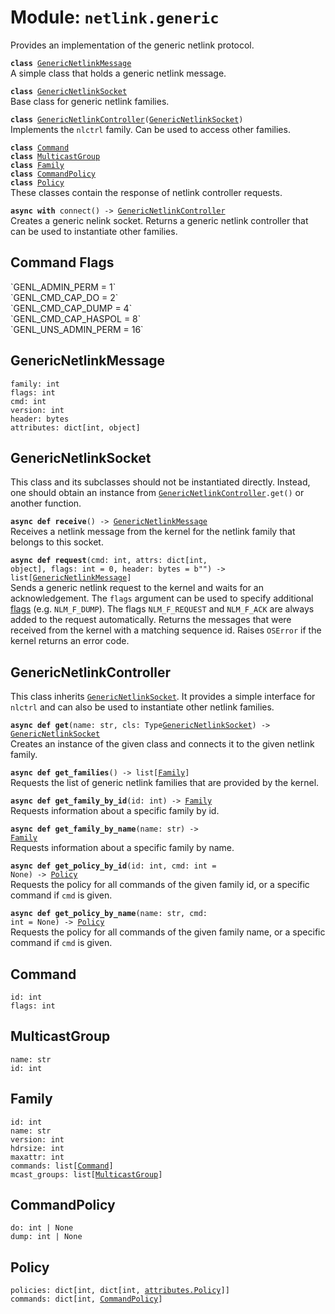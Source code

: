 
# Module: <code>netlink.generic</code>
Provides an implementation of the generic netlink protocol.

<code>**class** [GenericNetlinkMessage](#genericnetlinkmessage)</code><br>
<span class="docs">A simple class that holds a generic netlink message.</span>

<code>**class** [GenericNetlinkSocket](#genericnetlinksocket)</code><br>
<span class="docs">Base class for generic netlink families.</span>

<code>**class** [GenericNetlinkController](#genericnetlinkcontroller)([GenericNetlinkSocket](#genericnetlinksocket))</code><br>
<span class="docs">Implements the `nlctrl` family. Can be used to access other families.</span>

<code>**class** [Command](#command)</code><br>
<code>**class** [MulticastGroup](#multicastgroup)</code><br>
<code>**class** [Family](#family)</code><br>
<code>**class** [CommandPolicy](#commandpolicy)</code><br>
<code>**class** [Policy](#policy)</code><br>
<span class="docs">These classes contain the response of netlink controller requests.</span> 

<code>**async with** connect() -> [GenericNetlinkController](#genericnetlinkcontroller)</code><br>
<span class="docs">Creates a generic nelink socket. Returns a generic netlink controller that can be used to instantiate other families.</span>

## Command Flags
<span class="docs">
`GENL_ADMIN_PERM = 1`<br>
`GENL_CMD_CAP_DO = 2`<br>
`GENL_CMD_CAP_DUMP = 4`<br>
`GENL_CMD_CAP_HASPOL = 8`<br>
`GENL_UNS_ADMIN_PERM = 16`
</span>

## GenericNetlinkMessage
`family: int`<br>
`flags: int`<br>
`cmd: int`<br>
`version: int`<br>
`header: bytes`<br>
`attributes: dict[int, object]`

## GenericNetlinkSocket
This class and its subclasses should not be instantiated directly. Instead, one should obtain an instance from <code>[GenericNetlinkController](#genericnetlinkcontroller).get()</code> or another function.

<code>**async def receive**() -> [GenericNetlinkMessage](#genericnetlinkmessage)</code><br>
<span class="docs">Receives a netlink message from the kernel for the netlink family that belongs to this socket.</span>

<code>**async def request**(cmd: int, attrs: dict[int, object], flags: int = 0, header: bytes = b"") -> list[[GenericNetlinkMessage](#genericnetlinkmessage)]</code><br>
<span class="docs">Sends a generic netlink request to the kernel and waits for an acknowledgement. The `flags` argument can be used to specify additional [flags](#netlink-flags) (e.g. `NLM_F_DUMP`). The flags `NLM_F_REQUEST` and `NLM_F_ACK` are always added to the request automatically. Returns the messages that were received from the kernel with a matching sequence id. Raises `OSError` if the kernel returns an error code.</span>

## GenericNetlinkController
This class inherits [`GenericNetlinkSocket`](#genericnetlinksocket). It provides a simple interface for `nlctrl` and can also be used to instantiate other netlink families.

<code>**async def get**(name: str, cls: Type[GenericNetlinkSocket](#genericnetlinksocket)) -> [GenericNetlinkSocket](#genericnetlinksocket)</code><br>
<span class="docs">Creates an instance of the given class and connects it to the given netlink family.</span>

<code>**async def get_families**() -> list[[Family](#family)]</code><br>
<span class="docs">Requests the list of generic netlink families that are provided by the kernel.</span>

<code>**async def get_family_by_id**(id: int) -> [Family](#family)</code><br>
<span class="docs">Requests information about a specific family by id.</span>

<code>**async def get_family_by_name**(name: str) -> [Family](#family)</code><br>
<span class="docs">Requests information about a specific family by name.</span>

<code>**async def get_policy_by_id**(id: int, cmd: int = None) -> [Policy](#policy)</code><br>
<span class="docs">Requests the policy for all commands of the given family id, or a specific command if `cmd` is given.</span>

<code>**async def get_policy_by_name**(name: str, cmd: int = None) -> [Policy](#policy)</code><br>
<span class="docs">Requests the policy for all commands of the given family name, or a specific command if `cmd` is given.</span>

## Command
`id: int`<br>
`flags: int`

## MulticastGroup
`name: str`<br>
`id: int`

## Family
`id: int`<br>
`name: str`<br>
`version: int`<br>
`hdrsize: int`<br>
`maxattr: int`<br>
<code>commands: list[[Command](#command)]</code><br>
<code>mcast_groups: list[[MulticastGroup](#multicastgroup)]</code>

## CommandPolicy
`do: int | None`<br>
`dump: int | None`

## Policy
<code>policies: dict[int, dict[int, [attributes.Policy](attributes.md#policy)]]</code><br>
<code>commands: dict[int, [CommandPolicy](#commandpolicy)]</code>

